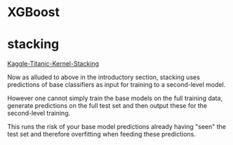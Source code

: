 # XGBoost


# stacking

[Kaggle-Titanic-Kernel-Stacking](https://www.kaggle.com/arthurtok/introduction-to-ensembling-stacking-in-python/comments)

Now as alluded to above in the introductory section, stacking uses predictions of base classifiers as input for training to a second-level model. 

However one cannot simply train the base models on the full training data, generate predictions on the full test set and then output these for the second-level training. 

This runs the risk of your base model predictions already having "seen" the test set and therefore overfitting when feeding these predictions.
